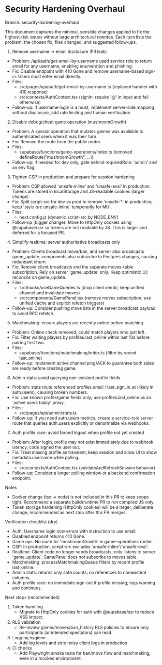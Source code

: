 # Security Hardening Overhaul

Branch: security-hardening-overhaul

This document captures the minimal, sensible changes applied to fix the highest‑risk issues without large architectural rewrites. Each item lists the problem, the chosen fix, files changed, and suggested follow‑ups.

1) Remove username → email disclosure (PII leak)
- Problem: /api/auth/get-email-by-username used service role to return email for any username, enabling enumeration and phishing.
- Fix: Disable endpoint with 410 Gone and remove username-based sign-in. Users must enter email directly.
- Files:
  - src/pages/api/auth/get-email-by-username.ts (replaced handler with 410 response)
  - src/contexts/AuthContext.tsx (signIn: require '@' in input and fail otherwise)
- Follow-up: If username login is a must, implement server-side mapping without disclosure, add rate limiting and human verification.

2) Disable debug/cheat game operation (mushroomGrowth)
- Problem: A special operation that mutates games was available to authenticated users when it was their turn.
- Fix: Remove the route from the public router.
- Files:
  - supabase/functions/game-operations/index.ts (removed defineRoute("mushroomGrowth", ...))
- Follow-up: If needed for dev only, gate behind requiredRole: 'admin' and an env flag.

3) Tighten CSP in production and prepare for session hardening
- Problem: CSP allowed 'unsafe-inline' and 'unsafe-eval' in production. Tokens are stored in localStorage and JS-readable cookies (larger change).
- Fix: Split script-src for dev vs prod to remove 'unsafe-*' in production; keep 'style-src unsafe-inline' temporarily for MUI.
- Files:
  - next.config.js (dynamic script-src by NODE_ENV)
- Follow-up (bigger change): Move to HttpOnly cookies using @supabase/ssr so tokens are not readable by JS. This is larger and deferred for a focused PR.

4) Simplify realtime: server authoritative broadcasts only
- Problem: Clients broadcast move/ban, and server also broadcasts game_update; components also subscribe to Postgres changes, causing redundant churn.
- Fix: Remove client broadcasts and the separate moves-table subscription. Rely on server 'game_update' only. Keep optimistic UI; reconcile on game_update.
- Files:
  - src/hooks/useGameQueries.ts (drop client sends; keep unified channel and invalidate moves)
  - src/components/GamePanel.tsx (remove moves subscription; use unified cache and explicit refetch triggers)
- Follow-up: Consider pushing move lists in the server broadcast payload to avoid RPC refetch.

5) Matchmaking: ensure players are recently online before matching
- Problem: Online check removed; could match players who just left.
- Fix: Filter waiting players by profiles.last_online within last 10s before pairing first two.
- Files:
  - supabase/functions/matchmaking/index.ts (filter by recent last_online)
- Follow-up: Implement active channel ping/ACK to guarantee both sides are ready before creating game.

6) Admin stats: avoid querying non-existent profile fields
- Problem: stats route referenced profiles.email / last_sign_in_at (likely in auth.users), causing broken numbers.
- Fix: Use known profile/game fields only; use profiles.last_online as an 'active users today' proxy.
- Files:
  - src/pages/api/admin/stats.ts
- Follow-up: If you need auth.users metrics, create a service-role server route that queries auth.users explicitly or denormalize via webhooks.

7) Auth profile race: avoid forced logout when profile not yet created
- Problem: After login, profile may not exist immediately due to webhook latency; code signed the user out.
- Fix: Treat missing profile as transient; keep session and allow UI to show metadata.username while polling.
- Files:
  - src/contexts/AuthContext.tsx (validateAndRefreshSession behavior)
- Follow-up: Consider a longer polling window or a backend confirmation endpoint.

Notes
- Docker change (tsx → node) is not included in this PR to keep scope tight. Recommend a separate build/runtime PR to run compiled JS only.
- Token storage hardening (HttpOnly cookies) will be a larger, deliberate change; recommended as next step after this PR merges.

Verification checklist (dry)
- Auth: Username login now errors with instruction to use email.
- Disabled endpoint returns 410 Gone.
- Game ops: No route for 'mushroomGrowth' in game-operations router.
- CSP: In production, script-src excludes 'unsafe-inline'/'unsafe-eval'.
- Realtime: Client code no longer sends broadcasts; only listens to server 'game_update'. GamePanel does not subscribe to moves table.
- Matchmaking: processMatchmakingQueue filters by recent profile last_online.
- Admin stats: returns only safe counts; no references to nonexistent columns.
- Auth profile race: no immediate sign-out if profile missing; logs warning and continues.

Next steps (recommended)
1) Token handling
   - Migrate to HttpOnly cookies for auth with @supabase/ssr to reduce XSS impact.
2) RLS validation
   - Re-review games/moves/ban_history RLS policies to ensure only participants (or intended spectators) can read.
3) Logging hygiene
   - Add log levels and strip noisy client logs in production.
4) CI checks
   - Add Playwright smoke tests for ban/move flow and matchmaking, even in a mocked environment.

